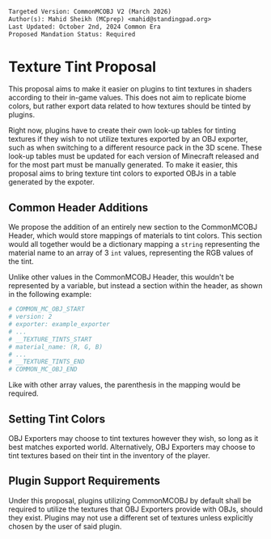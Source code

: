```txt
Targeted Version: CommonMCOBJ V2 (March 2026)
Author(s): Mahid Sheikh (MCprep) <mahid@standingpad.org>
Last Updated: October 2nd, 2024 Common Era
Proposed Mandation Status: Required
```

# Texture Tint Proposal

This proposal aims to make it easier on plugins to tint textures in shaders according
to their in-game values. This does not aim to replicate biome colors, but rather
export data related to how textures should be tinted by plugins.

Right now, plugins have to create their own look-up tables for tinting textures if
they wish to not utilize textures exported by an OBJ exporter, such as when switching
to a different resource pack in the 3D scene. These look-up tables must be updated
for each version of Minecraft released and for the most part must be manually generated.
To make it easier, this proposal aims to bring texture tint colors to exported OBJs
in a table generated by the expoter.

## Common Header Additions

We propose the addition of an entirely new section to the CommonMCOBJ Header, which
would store mappings of materials to tint colors. This section would all together
would be a dictionary mapping a `string` representing the material name to an array
of 3 `int` values, representing the RGB values of the tint.

Unlike other values in the CommonMCOBJ Header, this wouldn't be represented by a
variable, but instead a section within the header, as shown in the following example:

```py
# COMMON_MC_OBJ_START
# version: 2
# exporter: example_exporter
# ...
# __TEXTURE_TINTS_START
# material_name: (R, G, B)
# ...
# __TEXTURE_TINTS_END
# COMMON_MC_OBJ_END
```

Like with other array values, the parenthesis in the mapping would be required.

## Setting Tint Colors

OBJ Exporters may choose to tint textures however they wish, so long as it best matches
exported world. Alternatively, OBJ Exporters may choose to tint textures based on
their tint in the inventory of the player.

## Plugin Support Requirements

Under this proposal, plugins utilizing CommonMCOBJ by default shall be required to
utilize the textures that OBJ Exporters provide with OBJs, should they exist. Plugins
may not use a different set of textures unless explicitly chosen by the user of said
plugin.
